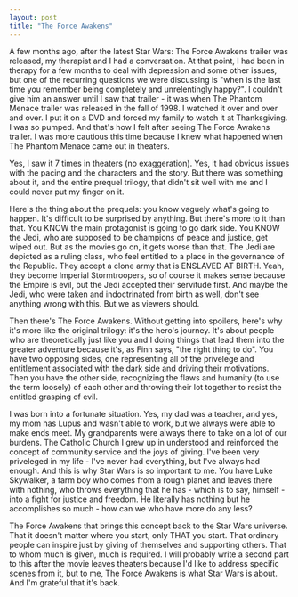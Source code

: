 ```yaml
---
layout: post
title: "The Force Awakens"
---
```

A few months ago, after the latest Star Wars: The Force Awakens trailer was released, my therapist and I had a conversation. At that point, I had been in therapy for a few months to deal with depression and some other issues, but one of the recurring questions we were discussing is "when is the last time you remember being completely and unrelentingly happy?". I couldn't give him an answer until I saw that trailer - it was when The Phantom Menace trailer was released in the fall of 1998. I watched it over and over and over. I put it on a DVD and forced my family to watch it at Thanksgiving. I was so pumped. And that's how I felt after seeing The Force Awakens trailer. I was more cautious this time because I knew what happened when The Phantom Menace came out in theaters.

Yes, I saw it 7 times in theaters (no exaggeration). Yes, it had obvious issues with the pacing and the characters and the story. But there was something about it, and the entire prequel trilogy, that didn't sit well with me and I could never put my finger on it.

Here's the thing about the prequels: you know vaguely what's going to happen. It's difficult to be surprised by anything. But there's more to it than that. You KNOW the main protagonist is going to go dark side. You KNOW the Jedi, who are supposed to be champions of peace and justice, get wiped out. But as the movies go on, it gets worse than that. The Jedi are depicted as a ruling class, who feel entitled to a place in the governance of the Republic. They accept a clone army that is ENSLAVED AT BIRTH. Yeah, they become Imperial Stormtroopers, so of course it makes sense because the Empire is evil, but the Jedi accepted their servitude first. And maybe the Jedi, who were taken and indoctrinated from birth as well, don't see anything wrong with this. But we as viewers should.

Then there's The Force Awakens. Without getting into spoilers, here's why it's more like the original trilogy: it's the hero's journey. It's about people who are theoretically just like you and I doing things that lead them into the greater adventure because it's, as Finn says, "the right thing to do". You have two opposing sides, one representing all of the privelege and entitlement associated with the dark side and driving their motivations. Then you have the other side, recognizing the flaws and humanity (to use the term loosely) of each other and throwing their lot together to resist the entitled grasping of evil.

I was born into a fortunate situation. Yes, my dad was a teacher, and yes, my mom has Lupus and wasn't able to work, but we always were able to make ends meet. My grandparents were always there to take on a lot of our burdens. The Catholic Church I grew up in understood and reinforced the concept of community service and the joys of giving. I've been very priveleged in my life - I've never had everything, but I've always had enough. And this is why Star Wars is so important to me. You have Luke Skywalker, a farm boy who comes from a rough planet and leaves there with nothing, who throws everything that he has - which is to say, himself - into a fight for justice and freedom. He literally has nothing but he accomplishes so much - how can we who have more do any less?

The Force Awakens that brings this concept back to the Star Wars universe. That it doesn't matter where you start, only THAT you start. That ordinary people can inspire just by giving of themselves and supporting others. That to whom much is given, much is required. I will probably write a second part to this after the movie leaves theaters because I'd like to address specific scenes from it, but to me, The Force Awakens is what Star Wars is about. And I'm grateful that it's back.